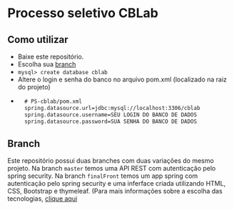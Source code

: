 
# Processo seletivo CBLab
## Como utilizar
- Baixe este repositório.
- Escolha sua <a href="#">branch</a>
- ``mysql> create database cblab``
- Altere o login e senha do banco no arquivo pom.xml (localizado na raiz do projeto)
- ```xml
	# PS-cblab/pom.xml
	spring.datasource.url=jdbc:mysql://localhost:3306/cblab
	spring.datasource.username=SEU LOGIN DO BANCO DE DADOS
	spring.datasource.password=SUA SENHA DO BANCO DE DADOS
	```
## Branch
Este repositório possui duas branches com duas variações do mesmo projeto.
Na branch `master` temos uma API REST com autenticação pelo spring security.
Na branch `finalFront` temos um app spring com autenticação pelo spring security e uma inferface criada utilizando HTML, CSS, Bootstrap e thymeleaf. (Para mais informações sobre a escolha das tecnologias, <a href="#">clique aqui</a>

